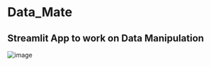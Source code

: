 # Data_Mate
## Streamlit App to work on Data Manipulation


![image](https://user-images.githubusercontent.com/54652417/192056268-c1c18da5-9124-4349-bb87-8fd26228e9c0.png)

